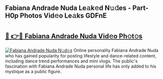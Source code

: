 ## Fabiana Andrade Nuda Le𝚊k𝚎d N𝚞𝚍es - Part-H0p Photos Vid𝚎o Le𝚊ks GDFnE

# <h2><a href="http://fbfrl9.evod.top/?m=Fabiana+Andrade+Nuda">🔗 👉🔴 Fabiana Andrade Nuda Vid𝚎o Ph𝚘t𝚘s</a></h2>

[![Fabiana Andrade Nuda N𝚞d𝚎s](https://i.imgur.com/8V9OHl7.gif)](http://fbfrl9.evod.top/?m=Fabiana+Andrade+Nuda)
Online personality Fabiana Andrade Nuda who has gained popularity for posting lifestyle and dance-related content, including dance trend performances and mini vlogs. The public's fascination with Fabiana Andrade Nuda personal life has only added to his mystique as a public figure. 
